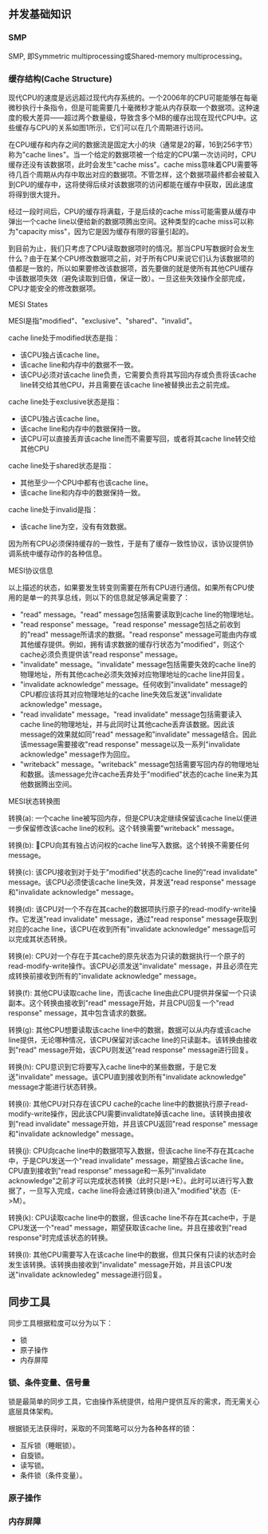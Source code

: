 

## 并发基础知识

### SMP

SMP, 即Symmetric multiprocessing或Shared-memory multiprocessing。






### 缓存结构(Cache Structure)

现代CPU的速度是远远超过现代内存系统的。一个2006年的CPU可能能够在每毫微秒执行十条指令，但是可能需要几十毫微秒才能从内存获取一个数据项。这种速度的极大差异——超过两个数量级，导致含多个MB的缓存出现在现代CPU中。这些缓存与CPU的关系如图1所示，它们可以在几个周期进行访问。

在CPU缓存和内存之间的数据流是固定大小的块（通常是2的幂，16到256字节）称为"cache lines"。当一个给定的数据项被一个给定的CPU第一次访问时，CPU缓存还没有该数据项，此时会发生"cache miss"。cache miss意味着CPU需要等待几百个周期从内存中取出对应的数据项。不管怎样，这个数据项最终都会被载入到CPU的缓存中，这将使得后续对该数据项的访问都能在缓存中获取，因此速度将得到很大提升。

经过一段时间后，CPU的缓存将满载，于是后续的cache miss可能需要从缓存中弹出一个cache line以便给新的数据项腾出空间。这种类型的cache miss可以称为"capacity miss"，因为它是因为缓存有限的容量引起的。


到目前为止，我们只考虑了CPU读取数据项时的情况。那当CPU写数据时会发生什么？由于在某个CPU修改数据项之前，对于所有CPU来说它们认为该数据项的值都是一致的，所以如果要修改该数据项，首先要做的就是使所有其他CPU缓存中该数据项失效（避免读取到旧值，保证一致）。一旦这些失效操作全部完成，CPU才能安全的修改数据项。





MESI States

MESI是指"modified"、"exclusive"、"shared"、"invalid"。

cache line处于modified状态是指：
- 该CPU独占该cache line。
- 该cache line和内存中的数据不一致。
- 该CPU必须对该cache line负责，它需要负责将其写回内存或负责将该cache line转交给其他CPU，并且需要在该cache line被替换出去之前完成。


cache line处于exclusive状态是指：
- 该CPU独占该cache line。
- 该cache line和内存中的数据保持一致。
- 该CPU可以直接丢弃该cache line而不需要写回，或者将其cache line转交给其他CPU


cache line处于shared状态是指：
- 其他至少一个CPU中都有也该cache line。
- 该cache line和内存中的数据保持一致。



cache line处于invalid是指：
- 该cache line为空，没有有效数据。


因为所有CPU必须保持缓存的一致性，于是有了缓存一致性协议，该协议提供协调系统中缓存动作的各种信息。

MESI协议信息

以上描述的状态，如果要发生转变则需要在所有CPU进行通信。如果所有CPU使用的是单一的共享总线，则以下的信息就足够满足需要了：
- "read" message。"read" message包括需要读取到cache line的物理地址。
- "read response" message。"read response" message包括之前收到的"read" message所请求的数据。"read response" message可能由内存或其他缓存提供。例如，拥有请求数据的缓存行状态为"modified"，则这个cache必须负责提供该"read response" message。
-  "invalidate" message。"invalidate" message包括需要失效的cache line的物理地址，所有其他cache必须失效掉对应物理地址的cache line并回复。
- "invalidate acknowledge" message。任何收到"invalidate" message的CPU都应该将其对应物理地址的cache line失效后发送"invalidate acknowledge" message。
- "read invalidate" message。"read invalidate" message包括需要读入cache line的物理地址，并与此同时让其他cache丢弃该数据。因此该message的效果就如同"read" message和"invalidate" message结合。因此该message需要接收"read response" message以及一系列"invalidate acknowledge" message作为回应。
- "writeback" message。"writeback" message包括需要写回内存的物理地址和数据。该message允许cache丢弃处于"modified"状态的cache line来为其他数据腾出空间。





MESI状态转换图


转换(a): 一个cache line被写回内存，但是CPU决定继续保留该cache line以便进一步保留修改该cache line的权利。这个转换需要"writeback" message。

转换(b): CPU向其有独占访问权的cache line写入数据。这个转换不需要任何message。

转换(c): 该CPU接收到对于处于"modified"状态的cache line的"read invalidate" message。该CPU必须使该cache line失效，并发送"read response" message和"invalidate acknowledge" message。

转换(d): 该CPU对一个不存在其cache的数据项执行原子的read-modify-write操作。它发送"read invalidate" message，通过"read response" message获取到对应的cache line，该CPU在收到所有"invalidate acknowledge" message后可以完成其状态转换。

转换(e): CPU对一个存在于其cache的原先状态为只读的数据执行一个原子的read-modify-write操作。该CPU必须发送"invalidate" message，并且必须在完成转换前接收到所有的"invalidate acknowledge" message。
 
转换(f): 其他CPU读取cache line，而该cache line由此CPU提供并保留一个只读副本。这个转换由接收到"read" message开始，并且CPU回复一个"read response" message，其中包含请求的数据。

转换(g): 其他CPU想要读取该cache line中的数据，数据可以从内存或该cache line提供，无论哪种情况，该CPU保留对该cache line的只读副本。该转换由接收到"read" message开始，该CPU则发送"read response" message进行回复。

转换(h): CPU意识到它将要写入cache line中的某些数据，于是它发送"invalidate" message。该CPU直到接收到所有"invalidate acknowledge" message才能进行状态转换。

转换(i): 其他CPU对只存在该CPU cache的cache line中的数据执行原子read-modify-write操作，因此该CPU需要invalidtate掉该cache line。该转换由接收到"read invalidate" message开始，并且该CPU返回"read response" message和"invalidate acknowledge" message。

转换(j): CPU向cache line中的数据项写入数据，但该cache line不存在其cache中，于是CPU发送一个"read invalidate" message，期望独占该cache line。CPU直到接收到"read response" message和一系列"invalidate acknowledge"之前才可以完成状态转换（此时只是I->E）。此时可以进行写入数据了，一旦写入完成，cache line将会通过转换(b)进入"modified"状态（E->M）。

转换(k): CPU读取cache line中的数据，但该cache line不存在其cache中，于是CPU发送一个"read" message，期望获取该cache line。并且在接收到"read response"时完成该状态的转换。

转换(l): 其他CPU需要写入在该cache line中的数据，但其只保有只读的状态时会发生该转换。该转换由接收到"invalidate" message开始，并且该CPU发送"invalidate acknowledeg" message进行回复。



## 同步工具

同步工具根据粒度可以分为以下：
- 锁
- 原子操作
- 内存屏障

### 锁、条件变量、信号量

锁是最简单的同步工具，它由操作系统提供，给用户提供互斥的需求，而无需关心底层具体架构。

根据锁无法获得时，采取的不同策略可以分为各种各样的锁：
- 互斥锁（睡眠锁）。
- 自旋锁。
- 读写锁。
- 条件锁（条件变量）。



### 原子操作


### 内存屏障


